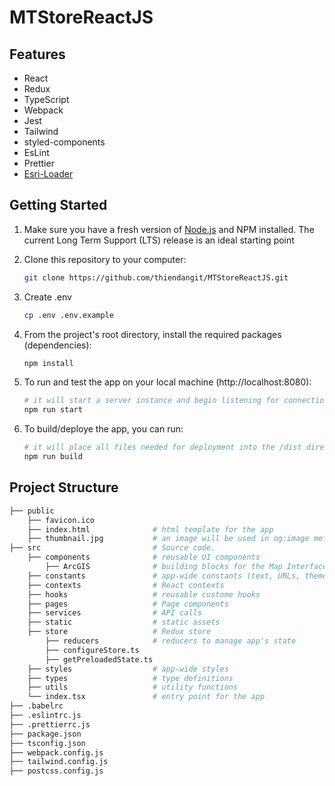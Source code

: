 # MTStoreReactJS
## Features
- React
- Redux
- TypeScript
- Webpack
- Jest
- Tailwind
- styled-components
- EsLint
- Prettier
- [Esri-Loader](https://github.com/Esri/esri-loader)

## Getting Started

1. Make sure you have a fresh version of [Node.js](https://nodejs.org/en/) and NPM installed. The current Long Term Support (LTS) release is an ideal starting point

2. Clone this repository to your computer: 
    ```sh
    git clone https://github.com/thiendangit/MTStoreReactJS.git
    ```
3. Create .env
    ```sh
    cp .env .env.example
    ```

3. From the project's root directory, install the required packages (dependencies):

    ```sh
    npm install
    ```

4. To run and test the app on your local machine (http://localhost:8080):

    ```sh
    # it will start a server instance and begin listening for connections from localhost on port 8080
    npm run start
    ```

5. To build/deploye the app, you can run:

    ```sh
    # it will place all files needed for deployment into the /dist directory 
    npm run build
    ```

## Project Structure

```sh
├── public  
    ├── favicon.ico
    ├── index.html              # html template for the app
    ├── thumbnail.jpg           # an image will be used in og:image meta tag
├── src                         # Source code.
    ├── components              # reusable UI components
        ├── ArcGIS              # building blocks for the Map Interface with ArcGIS API for JavaScript (e.g. MapView, Search Widget and tec)
    ├── constants               # app-wide constants (text, URLs, themes and etc)
    ├── contexts                # React contexts
    ├── hooks                   # reusable custome hooks
    ├── pages                   # Page components
    ├── services                # API calls
    ├── static                  # static assets
    ├── store                   # Redux store
        ├── reducers            # reducers to manage app's state
        ├── configureStore.ts
        ├── getPreloadedState.ts 
    ├── styles                  # app-wide styles
    ├── types                   # type definitions
    ├── utils                   # utility functions
    └── index.tsx               # entry point for the app
├── .babelrc
├── .eslintrc.js
├── .prettierrc.js
├── package.json
├── tsconfig.json
├── webpack.config.js
├── tailwind.config.js
├── postcss.config.js
```
